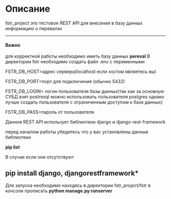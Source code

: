 # Описание
fstr_project это тестовое REST API для внесения в базу данных информацию о перевалах

---

#### Важно
для корректной работы необходимо иметь базу данных **pereval**
В директории fstr необходимо создать файл .env с переменными

FSTR_DB_HOST=адрес сервера(localhost если хостом являетесь вы)

FSTR_DB_PORT=порт для подключения (обычно 5432)

FSTR_DB_LOGIN= логин пользователя базы данных(так как за основную СУБД взят postresql можно использовать пользователя postgres 
однако лучше создать пользователя с ограниченным доступом к базе данных)

FSTR_DB_PASS=пароль от пользователя

Данное REST API использует библиотеки django и django-rest-framework

перед началом работы убедитесь что у вас установлены данные библиотеки

**pip list**

В случае если они отсутствуют 

**pip install django, djangorestframework***
---

Для запуска необходимо находясь в директории fstr_project/fstr в консоли прописать **python manage.py runserver**

